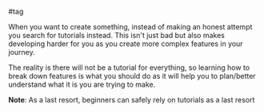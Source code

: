 #tag

When you want to create something, instead of making an honest attempt you search for tutorials instead. This isn't just bad but also makes developing harder for you as you create more complex features in your journey.

The reality is there will not be a tutorial for everything, so learning how to break down features is what you should do as it will help you to plan/better understand what it is you are trying to make.

**Note**: As a last resort, beginners can safely rely on tutorials as a last resort